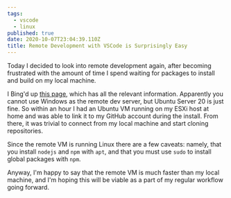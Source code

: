 ```yaml
---
tags:
  - vscode
  - linux
published: true
date: 2020-10-07T23:04:39.110Z
title: Remote Development with VSCode is Surprisingly Easy
---
```

Today I decided to look into remote development again, after becoming frustrated with the amount of time I spend waiting for packages to install and build on my local machine.

I Bing'd up [this page](https://code.visualstudio.com/docs/remote/remote-overview), which has all the relevant information. Apparently you cannot use Windows as the remote dev server, but Ubuntu Server 20 is just fine. So within an hour I had an Ubuntu VM running on my ESXi host at home and was able to link it to my GitHub account during the install. From there, it was trivial to connect from my local machine and start cloning repositories. 

Since the remote VM is running Linux there are a few caveats: namely, that you install `nodejs` and `npm` with `apt`, and that you must use `sudo` to install global packages with `npm`.

Anyway, I'm happy to say that the remote VM is much faster than my local machine, and I'm hoping this will be viable as a part of my regular workflow going forward.